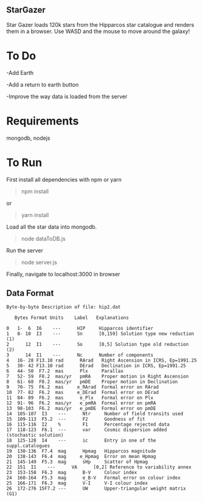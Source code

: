## StarGazer

Star Gazer loads 120k stars from the Hipparcos star catalogue and renders them in a browser. Use WASD and the mouse to move around the galaxy!

# To Do

-Add Earth

-Add a return to earth button

-Improve the way data is loaded from the server

# Requirements
mongodb, nodejs

# To Run

First install all dependencies with npm or yarn

>npm install

or 

>yarn install

Load all the star data into mongodb.

>node dataToDB.js

Run the server

>node server.js

Finally, navigate to localhost:3000 in browser

## Data Format

```
Byte-by-byte Description of file: hip2.dat

   Bytes Format Units    Label   Explanations

0   1-  6  I6    ---      HIP     Hipparcos identifier
1   8- 10  I3    ---      Sn      [0,159] Solution type new reduction (1)
2      12  I1    ---      So      [0,5] Solution type old reduction (2)
3      14  I1    ---      Nc      Number of components
4   16- 28 F13.10 rad      RArad   Right Ascension in ICRS, Ep=1991.25
5   30- 42 F13.10 rad      DErad   Declination in ICRS, Ep=1991.25
6   44- 50  F7.2  mas      Plx     Parallax
7   52- 59  F8.2  mas/yr   pmRA    Proper motion in Right Ascension
8   61- 68  F8.2  mas/yr   pmDE    Proper motion in Declination
9   70- 75  F6.2  mas     e_RArad  Formal error on RArad
10  77- 82  F6.2  mas     e_DErad  Formal error on DErad
11  84- 89  F6.2  mas      e_Plx   Formal error on Plx
12  91- 96  F6.2  mas/yr   e_pmRA  Formal error on pmRA
13  98-103  F6.2  mas/yr   e_pmDE  Formal error on pmDE
14  105-107  I3    ---      Ntr     Number of field transits used
15  109-113  F5.2  ---      F2      Goodness of fit
16  115-116  I2    %        F1      Percentage rejected data
17  118-123  F6.1  ---      var     Cosmic dispersion added (stochastic solution)
18  125-128  I4    ---      ic      Entry in one of the suppl.catalogues
19  130-136  F7.4  mag      Hpmag   Hipparcos magnitude
20  138-143  F6.4  mag     e_Hpmag  Error on mean Hpmag
21  145-149  F5.3  mag      sHp     Scatter of Hpmag
22  151  I1    ---      VA      [0,2] Reference to variability annex
23  153-158  F6.3  mag      B-V     Colour index
24  160-164  F5.3  mag      e_B-V   Formal error on colour index
25  166-171  F6.3  mag      V-I     V-I colour index
26  172-276 15F7.2 ---      UW      Upper-triangular weight matrix (G1)
```